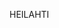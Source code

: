 HEILAHTI

<!---
N1kkeX/N1kkeX is a ✨ special ✨ repository because its `README.md` (this file) appears on your GitHub profile.
You can click the Preview link to take a look at your changes.
--->
